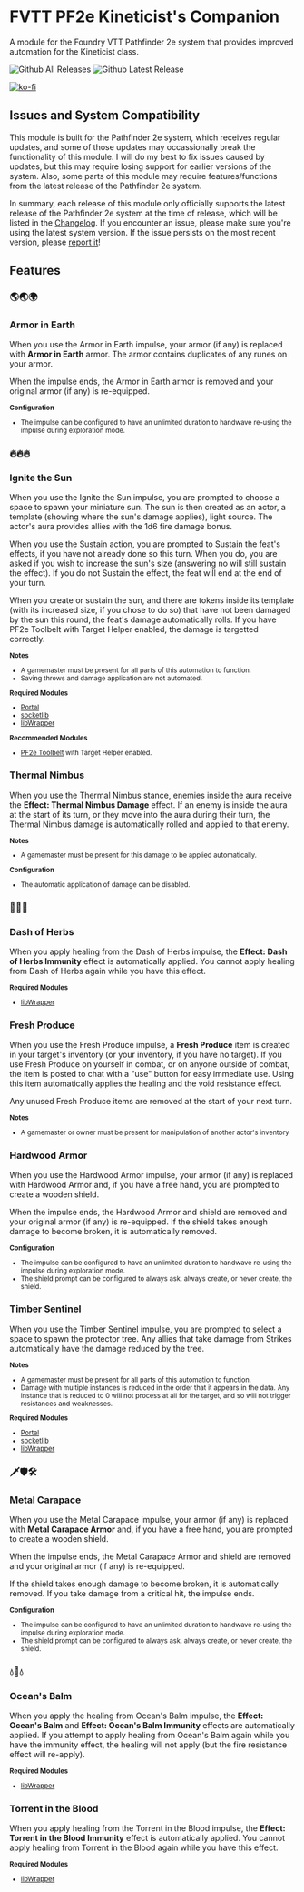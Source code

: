 # FVTT PF2e Kineticist's Companion
A module for the Foundry VTT Pathfinder 2e system that provides improved automation for the Kineticist class.

![Github All Releases](https://img.shields.io/github/downloads/JDCalvert/pf2e-kineticists-companion/total.svg)
![Github Latest Release](https://img.shields.io/github/downloads/JDCalvert/pf2e-kineticists-companion/1.7.1/total)

[![ko-fi](https://ko-fi.com/img/githubbutton_sm.svg)](https://ko-fi.com/jdcalvert)

## Issues and System Compatibility
This module is built for the Pathfinder 2e system, which receives regular updates, and some of those updates may occassionally break the functionality of this module. I will do my best to fix issues caused by updates, but this may require losing support for earlier versions of the system. Also, some parts of this module may require features/functions from the latest release of the Pathfinder 2e system.

In summary, each release of this module only officially supports the latest release of the Pathfinder 2e system at the time of release, which will be listed in the [Changelog](/CHANGELOG.md). If you encounter an issue, please make sure you're using the latest system version. If the issue persists on the most recent version, please [report it](https://github.com/JDCalvert/pf2e-kineticists-companion/issues/new)!

## Features

### :earth_americas::earth_asia::earth_africa:
### Armor in Earth
When you use the Armor in Earth impulse, your armor (if any) is replaced with **Armor in Earth** armor. The armor contains duplicates of any runes on your armor.

When the impulse ends, the Armor in Earth armor is removed and your original armor (if any) is re-equipped.

<small>
    <b>Configuration</b>
    <ul>
        <li>The impulse can be configured to have an unlimited duration to handwave re-using the impulse during exploration mode.</li>
    </ul>
</small>

### :fire::fire::fire:

### Ignite the Sun
When you use the Ignite the Sun impulse, you are prompted to choose a space to spawn your miniature sun. The sun is then created as an actor, a template (showing where the sun's damage applies), light source. The actor's aura provides allies with the 1d6 fire damage bonus.

When you use the Sustain action, you are prompted to Sustain the feat's effects, if you have not already done so this turn. When you do, you are asked if you wish to increase the sun's size (answering no will still sustain the effect). If you do not Sustain the effect, the feat will end at the end of your turn.

When you create or sustain the sun, and there are tokens inside its template (with its increased size, if you chose to do so) that have not been damaged by the sun this round, the feat's damage automatically rolls. If you have PF2e Toolbelt with Target Helper enabled, the damage is targetted correctly.

<small>
    <b>Notes</b>
    <ul>
        <li>A gamemaster must be present for all parts of this automation to function.</li>
        <li>Saving throws and damage application are not automated.</li>
    </ul>
    <b>Required Modules</b>
    <ul>
        <li><a href="https://foundryvtt.com/packages/portal-lib">Portal</a></li>
        <li><a href="https://foundryvtt.com/packages/socketlib">socketlib</a></li>
        <li><a href="https://foundryvtt.com/packages/lib-wrapper">libWrapper</a></li>
    </ul>
    <b>Recommended Modules</b>
    <ul>
        <li><a href="https://github.com/reonZ/pf2e-toolbelt">PF2e Toolbelt</a> with Target Helper enabled.</li>
    </ul>
</small>

### Thermal Nimbus
When you use the Thermal Nimbus stance, enemies inside the aura receive the **Effect: Thermal Nimbus Damage** effect. If an enemy is inside the aura at the start of its turn, or they move into the aura during their turn, the Thermal Nimbus damage is automatically rolled and applied to that enemy.

<small>
    <b>Notes</b>
    <ul>
        <li>A gamemaster must be present for this damage to be applied automatically.</li>
    </ul>
    <b>Configuration</b>
    <ul>
        <li>The automatic application of damage can be disabled.</li>
    </ul>
</small>

### :deciduous_tree::deciduous_tree::deciduous_tree:

### Dash of Herbs
When you apply healing from the Dash of Herbs impulse, the **Effect: Dash of Herbs Immunity** effect is automatically applied. You cannot apply healing from Dash of Herbs again while you have this effect.

<small>
    <b>Required Modules</b>
    <ul>
        <li><a href="https://foundryvtt.com/packages/lib-wrapper">libWrapper</a></li>
    </ul>
</small>

### Fresh Produce
When you use the Fresh Produce impulse, a **Fresh Produce** item is created in your target's inventory (or your inventory, if you have no target). If you use Fresh Produce on yourself in combat, or on anyone outside of combat, the item is posted to chat with a "use" button for easy immediate use. Using this item automatically applies the healing and the void resistance effect.

Any unused Fresh Produce items are removed at the start of your next turn.

<small>
    <b>Notes</b>
    <ul>
        <li>A gamemaster or owner must be present for manipulation of another actor's inventory</li>
    </ul>
</small>

### Hardwood Armor
When you use the Hardwood Armor impulse, your armor (if any) is replaced with Hardwood Armor and, if you have a free hand, you are prompted to create a wooden shield.

When the impulse ends, the Hardwood Armor and shield are removed and your original armor (if any) is re-equipped. If the shield takes enough damage to become broken, it is automatically removed.

<small>
    <b>Configuration</b>
    <ul>
        <li>The impulse can be configured to have an unlimited duration to handwave re-using the impulse during exploration mode.</li>
        <li>The shield prompt can be configured to always ask, always create, or never create, the shield.</li>
    </ul>
</small>

### Timber Sentinel
When you use the Timber Sentinel impulse, you are prompted to select a space to spawn the protector tree. Any allies that take damage from Strikes automatically have the damage reduced by the tree.

<small>
    <b>Notes</b>
    <ul>
        <li>A gamemaster must be present for all parts of this automation to function.</li>
        <li>Damage with multiple instances is reduced in the order that it appears in the data. Any instance that is reduced to 0 will not process at all for the target, and so will not trigger resistances and weaknesses.</li>
    </ul>
    <b>Required Modules</b>
    <ul>
        <li><a href="https://foundryvtt.com/packages/portal-lib">Portal</a></li>
        <li><a href="https://foundryvtt.com/packages/socketlib">socketlib</a></li>
        <li><a href="https://foundryvtt.com/packages/lib-wrapper">libWrapper</a></li>
    </ul>
</small>

### :dagger::shield::hammer_and_wrench:

### Metal Carapace
When you use the Metal Carapace impulse, your armor (if any) is replaced with **Metal Carapace Armor** and, if you have a free hand, you are prompted to create a wooden shield.

When the impulse ends, the Metal Carapace Armor and shield are removed and your original armor (if any) is re-equipped.

If the shield takes enough damage to become broken, it is automatically removed. If you take damage from a critical hit, the impulse ends.

<small>
    <b>Configuration</b>
    <ul>
        <li>The impulse can be configured to have an unlimited duration to handwave re-using the impulse during exploration mode.</li>
        <li>The shield prompt can be configured to always ask, always create, or never create, the shield.</li>
    </ul>
</small>

### :droplet::ocean::droplet:

### Ocean's Balm
When you apply the healing from Ocean's Balm impulse, the **Effect: Ocean's Balm** and **Effect: Ocean's Balm Immunity** effects are automatically applied. If you attempt to apply healing from Ocean's Balm again while you have the immunity effect, the healing will not apply (but the fire resistance effect will re-apply).

<small>
    <b>Required Modules</b>
    <ul>
        <li><a href="https://foundryvtt.com/packages/lib-wrapper">libWrapper</a></li>
    </ul>
</small>

### Torrent in the Blood
When you apply healing from the Torrent in the Blood impulse, the **Effect: Torrent in the Blood Immunity** effect is automatically applied. You cannot apply healing from Torrent in the Blood again while you have this effect.

<small>
    <b>Required Modules</b>
    <ul>
        <li><a href="https://foundryvtt.com/packages/lib-wrapper">libWrapper</a></li>
    </ul>
</small>
